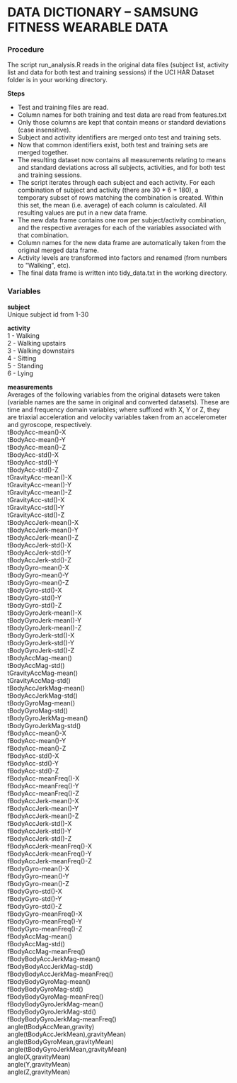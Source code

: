 # DATA DICTIONARY – SAMSUNG FITNESS WEARABLE DATA

### Procedure
The script run_analysis.R reads in the original data files (subject list, activity list and data for both test and training sessions) if the UCI HAR Dataset folder is in your working directory.  
  
**Steps**
- Test and training files are read.
- Column names for both training and test data are read from features.txt
- Only those columns are kept that contain means or standard deviations (case insensitive).
- Subject and activity identifiers are merged onto test and training sets.
- Now that common identifiers exist, both test and training sets are merged together.
- The resulting dataset now contains all measurements relating to means and standard deviations across all subjects, activities, and for both test and training sessions.
- The script iterates through each subject and each activity. For each combination of subject and activity (there are 30 * 6 = 180), a temporary subset of rows matching the combination is created. Within this set, the mean (i.e. average) of each column is calculated. All resulting values are put in a new data frame.
- The new data frame contains one row per subject/activity combination, and the respective averages for each of the variables associated with that combination.
- Column names for the new data frame are automatically taken from the original merged data frame.
- Activity levels are transformed into factors and renamed (from numbers to "Walking", etc).
- The final data frame is written into tidy\_data.txt in the working directory.
  
  
### Variables
**subject**  
Unique subject id from 1-30  
  
**activity**  
1 - Walking  
2 - Walking upstairs  
3 - Walking downstairs  
4 - Sitting  
5 - Standing  
6 - Lying  
  
**measurements**  
Averages of the following variables from the original datasets were taken (variable names are the same in original and converted datasets). These are time and frequency domain variables; where suffixed with X, Y or Z, they are triaxial acceleration and velocity variables taken from an accelerometer and gyroscope, respectively.  
tBodyAcc-mean()-X  
tBodyAcc-mean()-Y  
tBodyAcc-mean()-Z  
tBodyAcc-std()-X  
tBodyAcc-std()-Y  
tBodyAcc-std()-Z  
tGravityAcc-mean()-X  
tGravityAcc-mean()-Y  
tGravityAcc-mean()-Z  
tGravityAcc-std()-X  
tGravityAcc-std()-Y  
tGravityAcc-std()-Z  
tBodyAccJerk-mean()-X  
tBodyAccJerk-mean()-Y  
tBodyAccJerk-mean()-Z  
tBodyAccJerk-std()-X  
tBodyAccJerk-std()-Y  
tBodyAccJerk-std()-Z  
tBodyGyro-mean()-X  
tBodyGyro-mean()-Y  
tBodyGyro-mean()-Z  
tBodyGyro-std()-X  
tBodyGyro-std()-Y  
tBodyGyro-std()-Z  
tBodyGyroJerk-mean()-X  
tBodyGyroJerk-mean()-Y  
tBodyGyroJerk-mean()-Z  
tBodyGyroJerk-std()-X  
tBodyGyroJerk-std()-Y  
tBodyGyroJerk-std()-Z  
tBodyAccMag-mean()  
tBodyAccMag-std()  
tGravityAccMag-mean()  
tGravityAccMag-std()  
tBodyAccJerkMag-mean()  
tBodyAccJerkMag-std()  
tBodyGyroMag-mean()  
tBodyGyroMag-std()  
tBodyGyroJerkMag-mean()  
tBodyGyroJerkMag-std()  
fBodyAcc-mean()-X  
fBodyAcc-mean()-Y  
fBodyAcc-mean()-Z  
fBodyAcc-std()-X  
fBodyAcc-std()-Y  
fBodyAcc-std()-Z  
fBodyAcc-meanFreq()-X  
fBodyAcc-meanFreq()-Y  
fBodyAcc-meanFreq()-Z  
fBodyAccJerk-mean()-X  
fBodyAccJerk-mean()-Y  
fBodyAccJerk-mean()-Z  
fBodyAccJerk-std()-X  
fBodyAccJerk-std()-Y  
fBodyAccJerk-std()-Z  
fBodyAccJerk-meanFreq()-X  
fBodyAccJerk-meanFreq()-Y  
fBodyAccJerk-meanFreq()-Z  
fBodyGyro-mean()-X  
fBodyGyro-mean()-Y  
fBodyGyro-mean()-Z  
fBodyGyro-std()-X  
fBodyGyro-std()-Y  
fBodyGyro-std()-Z  
fBodyGyro-meanFreq()-X  
fBodyGyro-meanFreq()-Y  
fBodyGyro-meanFreq()-Z  
fBodyAccMag-mean()  
fBodyAccMag-std()  
fBodyAccMag-meanFreq()  
fBodyBodyAccJerkMag-mean()  
fBodyBodyAccJerkMag-std()  
fBodyBodyAccJerkMag-meanFreq()  
fBodyBodyGyroMag-mean()  
fBodyBodyGyroMag-std()  
fBodyBodyGyroMag-meanFreq()  
fBodyBodyGyroJerkMag-mean()  
fBodyBodyGyroJerkMag-std()  
fBodyBodyGyroJerkMag-meanFreq()  
angle(tBodyAccMean,gravity)  
angle(tBodyAccJerkMean),gravityMean)  
angle(tBodyGyroMean,gravityMean)  
angle(tBodyGyroJerkMean,gravityMean)  
angle(X,gravityMean)  
angle(Y,gravityMean)  
angle(Z,gravityMean)  
